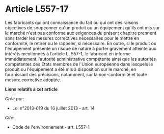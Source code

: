 # Article L557-17

Les fabricants qui ont connaissance du fait ou qui ont des raisons objectives de soupçonner qu'un produit ou un équipement
qu'ils ont mis sur le marché n'est pas conforme aux exigences du présent chapitre prennent sans tarder les mesures
correctives nécessaires pour le mettre en conformité, le retirer ou le rappeler, si nécessaire. En outre, si le produit ou
l'équipement présente un risque de nature à porter gravement atteinte aux intérêts mentionnés à l'article L. 557-1, le
fabricant en informe immédiatement l'autorité administrative compétente ainsi que les autorités compétentes des Etats membres
de l'Union européenne dans lesquels le produit ou l'équipement a été mis à disposition sur le marché, en fournissant des
précisions, notamment, sur la non-conformité et toute mesure corrective adoptée.

**Liens relatifs à cet article**

_Créé par_:

  - Loi n°2013-619 du 16 juillet 2013 - art. 14

_Cite_:

  - Code de l'environnement - art. L557-1
